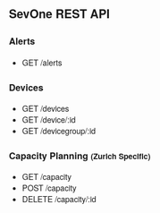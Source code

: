 <!doctype html>
<html>
<body style='padding-left: 10px; font-family: Verdana, Helvetica Neue, Helvetica;'>

## SevOne REST API

### Alerts

*   GET /alerts

### Devices

*   GET /devices
*   GET /device/:id
*   GET /devicegroup/:id

### Capacity Planning <small>(Zurich Specific)</small>

*   GET /capacity
*   POST /capacity
*   DELETE /capacity/:id

</body>
</html>
